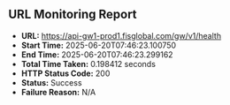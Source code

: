 ## URL Monitoring Report

- **URL:** https://api-gw1-prod1.fisglobal.com/gw/v1/health
- **Start Time:** 2025-06-20T07:46:23.100750
- **End Time:** 2025-06-20T07:46:23.299162
- **Total Time Taken:** 0.198412 seconds
- **HTTP Status Code:** 200
- **Status:** Success
- **Failure Reason:** N/A
